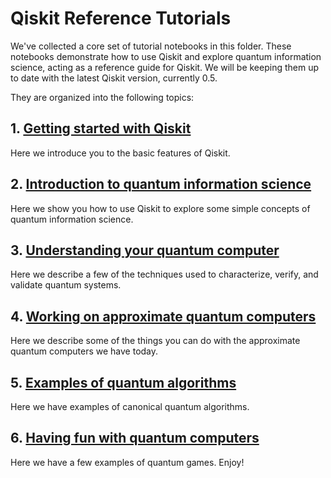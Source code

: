 # Qiskit Reference Tutorials

We've collected a core set of tutorial notebooks in this folder. These notebooks demonstrate how to use Qiskit and explore quantum information science, acting as a reference guide for Qiskit. We will be keeping them up to date with the latest Qiskit version, currently 0.5.

They are organized into the following topics:

## 1. [Getting started with Qiskit](tools)
Here we introduce you to the basic features of Qiskit.

## 2. [Introduction to quantum information science](qis)
Here we show you how to use Qiskit to explore some simple concepts of quantum information science.

## 3. [Understanding your quantum computer](qcvv)
Here we describe a few of the techniques used to characterize, verify, and validate quantum systems.

## 4. [Working on approximate quantum computers](aqua)
Here we describe some of the things you can do with the approximate quantum computers we have today.

## 5. [Examples of quantum algorithms](algorithms)
Here we have examples of canonical quantum algorithms.

## 6. [Having fun with quantum computers](games)
Here we have a few examples of quantum games. Enjoy!
